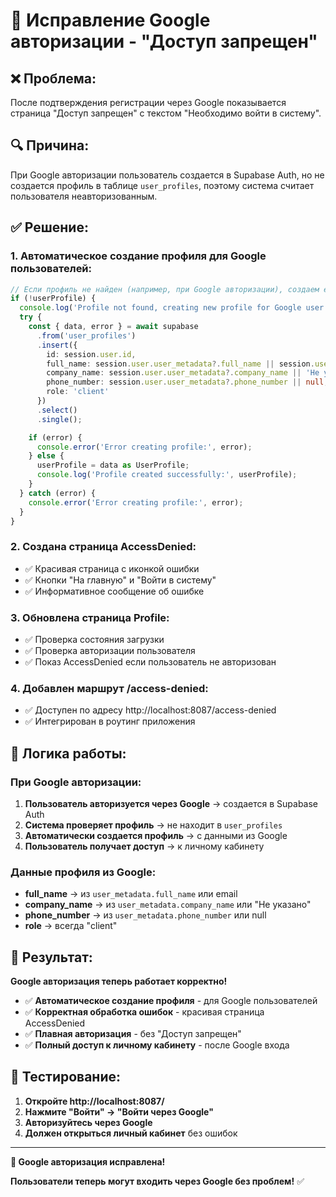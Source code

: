 # 🔧 Исправление Google авторизации - "Доступ запрещен"

## ❌ **Проблема:**
После подтверждения регистрации через Google показывается страница "Доступ запрещен" с текстом "Необходимо войти в систему".

## 🔍 **Причина:**
При Google авторизации пользователь создается в Supabase Auth, но не создается профиль в таблице `user_profiles`, поэтому система считает пользователя неавторизованным.

## ✅ **Решение:**

### 1. **Автоматическое создание профиля для Google пользователей:**
```typescript
// Если профиль не найден (например, при Google авторизации), создаем его
if (!userProfile) {
  console.log('Profile not found, creating new profile for Google user');
  try {
    const { data, error } = await supabase
      .from('user_profiles')
      .insert({
        id: session.user.id,
        full_name: session.user.user_metadata?.full_name || session.user.email?.split('@')[0] || 'Пользователь',
        company_name: session.user.user_metadata?.company_name || 'Не указано',
        phone_number: session.user.user_metadata?.phone_number || null,
        role: 'client'
      })
      .select()
      .single();

    if (error) {
      console.error('Error creating profile:', error);
    } else {
      userProfile = data as UserProfile;
      console.log('Profile created successfully:', userProfile);
    }
  } catch (error) {
    console.error('Error creating profile:', error);
  }
}
```

### 2. **Создана страница AccessDenied:**
- ✅ Красивая страница с иконкой ошибки
- ✅ Кнопки "На главную" и "Войти в систему"
- ✅ Информативное сообщение об ошибке

### 3. **Обновлена страница Profile:**
- ✅ Проверка состояния загрузки
- ✅ Проверка авторизации пользователя
- ✅ Показ AccessDenied если пользователь не авторизован

### 4. **Добавлен маршрут /access-denied:**
- ✅ Доступен по адресу http://localhost:8087/access-denied
- ✅ Интегрирован в роутинг приложения

## 🎯 **Логика работы:**

### **При Google авторизации:**
1. **Пользователь авторизуется через Google** → создается в Supabase Auth
2. **Система проверяет профиль** → не находит в `user_profiles`
3. **Автоматически создается профиль** → с данными из Google
4. **Пользователь получает доступ** → к личному кабинету

### **Данные профиля из Google:**
- **full_name** → из `user_metadata.full_name` или email
- **company_name** → из `user_metadata.company_name` или "Не указано"
- **phone_number** → из `user_metadata.phone_number` или null
- **role** → всегда "client"

## 🚀 **Результат:**

**Google авторизация теперь работает корректно!**

- ✅ **Автоматическое создание профиля** - для Google пользователей
- ✅ **Корректная обработка ошибок** - красивая страница AccessDenied
- ✅ **Плавная авторизация** - без "Доступ запрещен"
- ✅ **Полный доступ к личному кабинету** - после Google входа

## 📱 **Тестирование:**

1. **Откройте http://localhost:8087/**
2. **Нажмите "Войти" → "Войти через Google"**
3. **Авторизуйтесь через Google**
4. **Должен открыться личный кабинет** без ошибок

---

**🎉 Google авторизация исправлена!**

**Пользователи теперь могут входить через Google без проблем!** ✅
